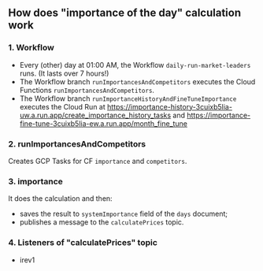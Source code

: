 ## How does "importance of the day" calculation work


### 1. Workflow
- Every (other) day at 01:00 AM, the Workflow `daily-run-market-leaders` runs.
(It lasts over 7 hours!)
- The Workflow branch `runImportancesAndCompetitors` executes the Cloud Functions `runImportancesAndCompetitors`.
- The Workflow branch `runImportanceHistoryAndFineTuneImportance` executes the Cloud Run at 
<https://importance-history-3cuixb5lia-uw.a.run.app/create_importance_history_tasks> 
and <https://importance-fine-tune-3cuixb5lia-ew.a.run.app/month_fine_tune>


### 2. runImportancesAndCompetitors

Creates GCP Tasks for CF `importance` and `competitors`.


### 3. importance

It does the calculation and then:
- saves the result to `systemImportance` field of the `days` document;
- publishes a message to the `calculatePrices` topic.


### 4. Listeners of "calculatePrices" topic

- irev1
